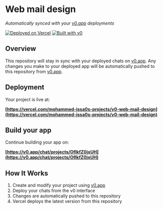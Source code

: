 # Web mail design

*Automatically synced with your [v0.app](https://v0.app) deployments*

[![Deployed on Vercel](https://img.shields.io/badge/Deployed%20on-Vercel-black?style=for-the-badge&logo=vercel)](https://vercel.com/mohammed-issa0s-projects/v0-web-mail-design)
[![Built with v0](https://img.shields.io/badge/Built%20with-v0.app-black?style=for-the-badge)](https://v0.app/chat/projects/OflkfZ0jxUH)

## Overview

This repository will stay in sync with your deployed chats on [v0.app](https://v0.app).
Any changes you make to your deployed app will be automatically pushed to this repository from [v0.app](https://v0.app).

## Deployment

Your project is live at:

**[https://vercel.com/mohammed-issa0s-projects/v0-web-mail-design](https://vercel.com/mohammed-issa0s-projects/v0-web-mail-design)**

## Build your app

Continue building your app on:

**[https://v0.app/chat/projects/OflkfZ0jxUH](https://v0.app/chat/projects/OflkfZ0jxUH)**

## How It Works

1. Create and modify your project using [v0.app](https://v0.app)
2. Deploy your chats from the v0 interface
3. Changes are automatically pushed to this repository
4. Vercel deploys the latest version from this repository
